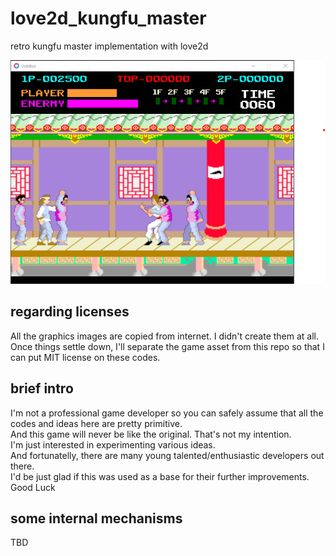 # love2d_kungfu_master
retro kungfu master implementation with love2d  

![capture1](docs/capture1.png)

## regarding licenses
All the graphics images are copied from internet. I didn't create them at all.  
Once things settle down, I'll separate the game asset from this repo so that I can put MIT license on these codes.

## brief intro
I'm not a professional game developer so you can safely assume that all the codes and ideas here are pretty primitive.  
And this game will never be like the original. That's not my intention.  
I'm just interested in experimenting various ideas.  
And fortunatelly, there are many young talented/enthusiastic developers out there.  
I'd be just glad if this was used as a base for their further improvements. Good Luck

## some internal mechanisms
TBD
